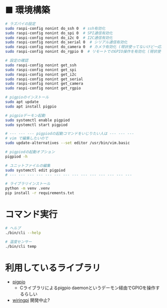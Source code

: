 # ■ 環境構築

```bash
# ラズパイの設定
sudo raspi-config nonint do_ssh 0  # ssh有効化
sudo raspi-config nonint do_spi 0  # SPI通信有効化
sudo raspi-config nonint do_i2c 0  # I2C通信有効化
sudo raspi-config nonint do_serial 0  # シリアル通信有効化
sudo raspi-config nonint do_camera 0  # カメラ有効化 (現状使ってないけど一応)
sudo raspi-config nonint do_rgpio 0  # リモートでのGPIO操作を有効化 (現状使ってないけど一応)

# 設定の確認
sudo raspi-config nonint get_ssh
sudo raspi-config nonint get_spi
sudo raspi-config nonint get_i2c
sudo raspi-config nonint get_serial
sudo raspi-config nonint get_camera
sudo raspi-config nonint get_rgpio

# pigpioのインストール
sudo apt update
sudo apt install pigpio

# pigpioデーモン起動
sudo systemctl enable pigpiod
sudo systemctl start pigpiod

# --- --- --- pigpiodの起動コマンドをいじりたい人は --- --- ---
# vim で編集したいので
sudo update-alternatives --set editor /usr/bin/vim.basic

# pigpiodの起動オプション
pigpiod -h

# ユニットファイルの編集
sudo systemctl edit pigpiod
# --- --- --- --- --- --- --- --- --- --- --- --- --- ---

# ライブラリインストール
python -m venv .venv
pip install -r requirements.txt
```

# コマンド実行

```bash
# ヘルプ
./bin/cli --help

# 温度センサー
./bin/cli temp
```

# 利用しているライブラリ

- [pigpio](https://pypi.org/project/pigpio/)
  - Cライブラリによるpigpio daemonというデーモン経由でGPIOを操作するらしい
- [wiringpi](https://pypi.org/project/wiringpi/)
  開発中止?